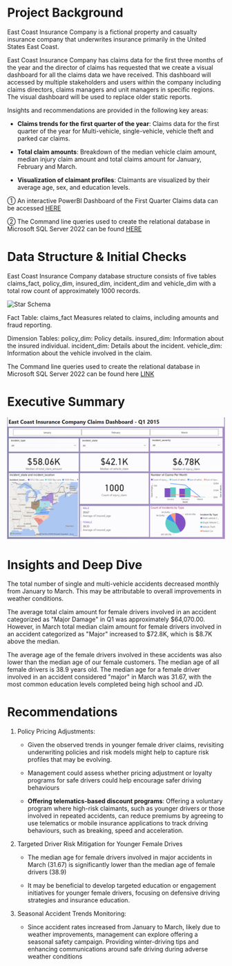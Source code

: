 # Project Background

East Coast Insurance Company is a fictional property and casualty insurance company that underwrites insurance primarily in the United States East Coast.

East Coast Insurance Company has claims data for the first three months of the year and the director of claims has requested that we create a visual dashboard for all the claims data we have received. This dashboard will accessed by multiple stakeholders and users within the company including claims directors, claims managers and unit managers in specific regions. The visual dashboard will be used to replace older static reports.

Insights and recommendations are provided in the following key areas:


  - **Claims trends for the first quarter of the year**: Claims data for the first quarter of the year for Multi-vehicle, single-vehicle, vehicle theft and parked car claims.
  
  - **Total claim amounts**: Breakdown of the median vehicle claim amount, median injury claim amount and total claims amount for January, February and March.
  
  - **Visualization of claimant profiles**: Claimants are visualized by their average age, sex, and education levels.

  ① An interactive PowerBI Dashboard of the First Quarter Claims data can be accessed [HERE](https://app.powerbi.com/view?r=eyJrIjoiNGY2Y2Y4NDItYzBjNC00NWU3LWEyNjgtYjYyYmIyOWQwYzNkIiwidCI6IjVhMmY2ZmQxLTU3MzctNGY3Ny04MmNkLWQ4MGNhMGNkZjZiYSJ9)

  ② The Command line queries used to create the relational database in Microsoft SQL Server 2022 can be found [HERE](https://docs.google.com/document/d/1zbn_qlT9KoIrOmZKwxY815IANsueGfNZLKpobNBBSJ0/edit?usp=sharing)


# Data Structure & Initial Checks

East Coast Insurance Company database structure consists of five tables claims_fact, policy_dim, insured_dim, incident_dim and vehicle_dim with a total row count of approximately 1000 records.


<img width="844" alt="Star Schema" src="https://github.com/user-attachments/assets/4df24c28-dc26-4740-8f54-cc43624d7292">


  Fact Table: claims_fact
      Measures related to claims, including amounts and fraud reporting.
  
  Dimension Tables:
      policy_dim: Policy details.
      insured_dim: Information about the insured individual.
      incident_dim: Details about the incident.
      vehicle_dim: Information about the vehicle involved in the claim.

The Command line queries used to create the relational database in Microsoft SQL Server 2022 can be found here [LINK](https://docs.google.com/document/d/1zbn_qlT9KoIrOmZKwxY815IANsueGfNZLKpobNBBSJ0/edit?usp=sharing)


# Executive Summary


![East Coast Insurance Dashboard](https://github.com/JevaughnNewman/East-Coast-Insurance-Data-Project/blob/936f2d2c9559cc9b704f25111e9be676884a144a/East%20Coast%20Insurance%20Dashboard%202025.png)


# Insights and Deep Dive

  The total number of single and multi-vehicle accidents decreased monthly from January to March. This may be attributable to overall improvements in weather conditions.
  
  The average total claim amount for female drivers involved in an accident categorized as "Major Damage" in Q1 was approximately $64,070.00. However, in March total median claim amount for female drivers involved in an accident categorized as "Major" increased to $72.8K, which is $8.7K above the median.

  The average age of the female drivers involved in these accidents was also lower than the median age of our female customers. The median age of all female drivers is 38.9 years old. The median age for a female driver involved in an accident considered "major" in March was 31.67, with the most common education levels completed being high school and JD.
  
 # Recommendations

 1) Policy Pricing Adjustments:
    - Given the observed trends in younger female driver claims, revisiting underwriting policies and risk models might help to capture risk profiles that may be evolving.
      
    - Management could assess whether pricing adjustment or loyalty programs for safe drivers could help encourage safer driving behaviours
      
    - **Offering telematics-based discount programs**: Offering a voluntary program where high-risk claimants, such as younger drivers or those involved in repeated accidents, can reduce premiums by agreeing to use telematics or mobile insurance applications to track driving behaviours, such as breaking, speed and acceleration.

 2) Targeted Driver Risk Mitigation for Younger Female Drives
    - The median age for female drivers involved in major accidents in March (31.67) is significantly lower than the median age of female drivers (38.9)
      
    - It may be beneficial to develop targeted education or engagement initiatives for younger female drivers, focusing on defensive driving strategies and insurance education.
   
 3) Seasonal Accident Trends Monitoring:
     - Since accident rates increased from January to March, likely due to weather improvements, management can explore offering a seasonal safety campaign. Providing winter-driving tips and enhancing communications around safe driving during           adverse weather conditions
    

